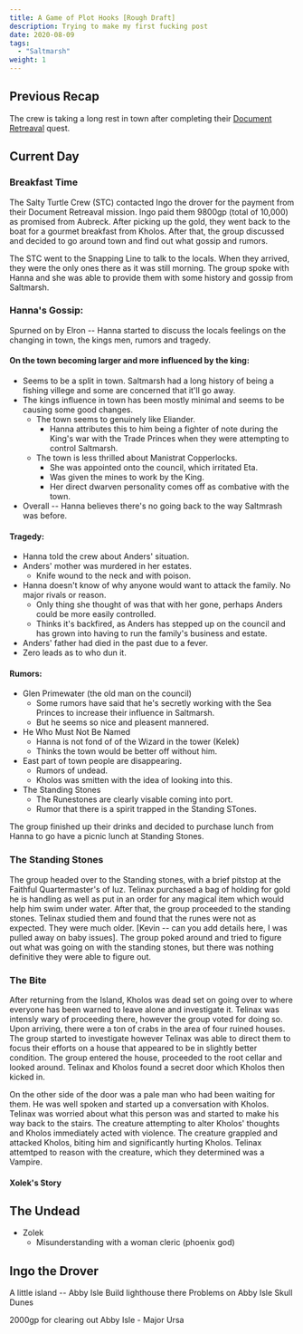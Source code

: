 ```yaml
---
title: A Game of Plot Hooks [Rough Draft]
description: Trying to make my first fucking post
date: 2020-08-09
tags:
  - "Saltmarsh"
weight: 1
---
```

## Previous Recap
The crew is taking a long rest in town after completing their [Document Retreaval](/docs/quests/#document-retreaval) quest.  

## Current Day
### Breakfast Time
The Salty Turtle Crew (STC) contacted Ingo the drover for the payment from their Document Retreaval mission.  Ingo paid them 9800gp (total of 10,000) as promised from Aubreck.  After picking up the gold, they went back to the boat for a gourmet breakfast from Kholos.  After that, the group discussed and decided to go around town and find out what gossip and rumors.

The STC went to the Snapping Line to talk to the locals.  When they arrived, they were the only ones there as it was still morning.  The group spoke with Hanna and she was able to provide them with some history and gossip from Saltmarsh.

### Hanna's Gossip:
Spurned on by Elron -- Hanna started to discuss the locals feelings on the changing in town, the kings men, rumors and tragedy.

#### On the town becoming larger and more influenced by the king:
- Seems to be a split in town.  Saltmarsh had a long history of being a fishing villege and some are concerned that it'll go away.
- The kings influence in town has been mostly minimal and seems to be causing some good changes.
  - The town seems to genuinely like Eliander.
    - Hanna attributes this to him being a fighter of note during the King's war with the Trade Princes when they were attempting to control Saltmarsh.
  - The town is less thrilled about Manistrat Copperlocks.
    - She was appointed onto the council, which irritated Eta.
    - Was given the mines to work by the King.
    - Her direct dwarven personality comes off as combative with the town.
- Overall -- Hanna believes there's no going back to the way Saltmrash was before.

#### Tragedy:
- Hanna told the crew about Anders' situation.
- Anders' mother was murdered in her estates.
  - Knife wound to the neck and with poison.
- Hanna doesn't know of why anyone would want to attack the family.  No major rivals or reason.
  - Only thing she thought of was that with her gone, perhaps Anders could be more easily controlled.
  - Thinks it's backfired, as Anders has stepped up on the council and has grown into having to run the family's business and estate.
- Anders' father had died in the past due to a fever.
- Zero leads as to who dun it.

#### Rumors:
- Glen Primewater (the old man on the council)
  - Some rumors have said that he's secretly working with the Sea Princes to increase their influence in Saltmarsh.
  - But he seems so nice and pleasent mannered.
- He Who Must Not Be Named
  - Hanna is not fond of of the Wizard in the tower (Kelek)
  - Thinks the town would be better off without him.
- East part of town people are disappearing.
  - Rumors of undead.
  - Kholos was smitten with the idea of looking into this.
- The Standing Stones
  - The Runestones are clearly visable coming into port.
  - Rumor that there is a spirit trapped in the Standing STones.

The group finished up their drinks and decided to purchase lunch from Hanna to go have a picnic lunch at Standing Stones.

### The Standing Stones
The group headed over to the Standing stones, with a brief pitstop at the Faithful Quartermaster's of Iuz.  Telinax purchased a bag of holding for gold he is handling as well as put in an order for any magical item which would help him swim under water.  After that, the group proceeded to the standing stones.  Telinax studied them and found that the runes were not as expected.  They were much older.  [Kevin -- can you add details here, I was pulled away on baby issues].  The group poked around and tried to figure out what was going on with the standing stones, but there was nothing definitive they were able to figure out.

### The Bite
After returning from the Island, Kholos was dead set on going over to where everyone has been warned to leave alone and investigate it.  Telinax was intensly wary of proceeding there, however the group voted for doing so.  Upon arriving, there were a ton of crabs in the area of four ruined houses.  The group started to investigate however Telinax was able to direct them to focus their efforts on a house that appeared to be in slightly better condition.  The group entered the house, proceeded to the root cellar and looked around.  Telinax and Kholos found a secret door which Kholos then kicked in.

On the other side of the door was a pale man who had been waiting for them.  He was well spoken and started up a conversation with Kholos.  Telinax was worried about what this person was and started to make his way back to the stairs.  The creature attempting to alter Kholos' thoughts and Kholos immediately acted with violence.  The creature grappled and attacked Kholos, biting him and significantly hurting Kholos.  Telinax attemtped to reason with the creature, which they determined was a Vampire.

#### Xolek's Story


## The Undead
- Zolek
  - Misunderstanding with a woman cleric (phoenix god)

## Ingo the Drover
A little island -- Abby Isle
Build lighthouse there
Problems on Abby Isle
Skull Dunes

2000gp for clearing out Abby Isle - Major Ursa